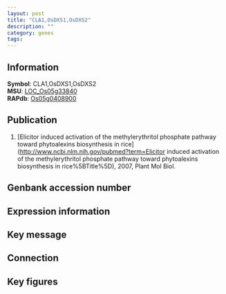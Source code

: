 ```yaml
---
layout: post
title: "CLA1,OsDXS1,OsDXS2"
description: ""
category: genes
tags: 
---
```


## Information
__Symbol__: CLA1,OsDXS1,OsDXS2  
__MSU__: [LOC_Os05g33840](http://rice.plantbiology.msu.edu/cgi-bin/ORF_infopage.cgi?orf=LOC_Os05g33840)  
__RAPdb__: [Os05g0408900](http://rapdb.dna.affrc.go.jp/viewer/gbrowse_details/irgsp1?name=Os05g0408900)  

## Publication
1. [Elicitor induced activation of the methylerythritol phosphate pathway toward phytoalexins biosynthesis in rice](http://www.ncbi.nlm.nih.gov/pubmed?term=Elicitor induced activation of the methylerythritol phosphate pathway toward phytoalexins biosynthesis in rice%5BTitle%5D), 2007, Plant Mol Biol.

## Genbank accession number

## Expression information

## Key message

## Connection

## Key figures


